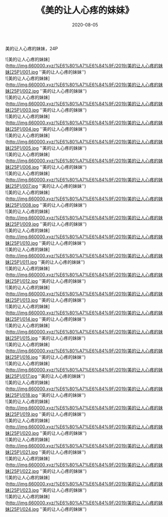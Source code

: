 ﻿---
layout: post
title:  《美的让人心疼的妹妹》
date:   2020-08-05
img: http://img.660000.xyz/%E6%80%A7%E6%84%9F/2019/美的让人心疼的妹妹[25P]/000.jpg
categories: [美女, 性感, 泳衣]
---

美的让人心疼的妹妹，24P

![美的让人心疼的妹妹](http://img.660000.xyz/%E6%80%A7%E6%84%9F/2019/美的让人心疼的妹妹[25P]/001.jpg ''美的让人心疼的妹妹'') <br>
![美的让人心疼的妹妹](http://img.660000.xyz/%E6%80%A7%E6%84%9F/2019/美的让人心疼的妹妹[25P]/002.jpg ''美的让人心疼的妹妹'') <br>
![美的让人心疼的妹妹](http://img.660000.xyz/%E6%80%A7%E6%84%9F/2019/美的让人心疼的妹妹[25P]/003.jpg ''美的让人心疼的妹妹'') <br>
![美的让人心疼的妹妹](http://img.660000.xyz/%E6%80%A7%E6%84%9F/2019/美的让人心疼的妹妹[25P]/004.jpg ''美的让人心疼的妹妹'') <br>
![美的让人心疼的妹妹](http://img.660000.xyz/%E6%80%A7%E6%84%9F/2019/美的让人心疼的妹妹[25P]/005.jpg ''美的让人心疼的妹妹'') <br>
![美的让人心疼的妹妹](http://img.660000.xyz/%E6%80%A7%E6%84%9F/2019/美的让人心疼的妹妹[25P]/006.jpg ''美的让人心疼的妹妹'') <br>
![美的让人心疼的妹妹](http://img.660000.xyz/%E6%80%A7%E6%84%9F/2019/美的让人心疼的妹妹[25P]/007.jpg ''美的让人心疼的妹妹'') <br>
![美的让人心疼的妹妹](http://img.660000.xyz/%E6%80%A7%E6%84%9F/2019/美的让人心疼的妹妹[25P]/008.jpg ''美的让人心疼的妹妹'') <br>
![美的让人心疼的妹妹](http://img.660000.xyz/%E6%80%A7%E6%84%9F/2019/美的让人心疼的妹妹[25P]/009.jpg ''美的让人心疼的妹妹'') <br>
![美的让人心疼的妹妹](http://img.660000.xyz/%E6%80%A7%E6%84%9F/2019/美的让人心疼的妹妹[25P]/010.jpg ''美的让人心疼的妹妹'') <br>
![美的让人心疼的妹妹](http://img.660000.xyz/%E6%80%A7%E6%84%9F/2019/美的让人心疼的妹妹[25P]/011.jpg ''美的让人心疼的妹妹'') <br>
![美的让人心疼的妹妹](http://img.660000.xyz/%E6%80%A7%E6%84%9F/2019/美的让人心疼的妹妹[25P]/012.jpg ''美的让人心疼的妹妹'') <br>
![美的让人心疼的妹妹](http://img.660000.xyz/%E6%80%A7%E6%84%9F/2019/美的让人心疼的妹妹[25P]/013.jpg ''美的让人心疼的妹妹'') <br>
![美的让人心疼的妹妹](http://img.660000.xyz/%E6%80%A7%E6%84%9F/2019/美的让人心疼的妹妹[25P]/014.jpg ''美的让人心疼的妹妹'') <br>
![美的让人心疼的妹妹](http://img.660000.xyz/%E6%80%A7%E6%84%9F/2019/美的让人心疼的妹妹[25P]/015.jpg ''美的让人心疼的妹妹'') <br>
![美的让人心疼的妹妹](http://img.660000.xyz/%E6%80%A7%E6%84%9F/2019/美的让人心疼的妹妹[25P]/016.jpg ''美的让人心疼的妹妹'') <br>
![美的让人心疼的妹妹](http://img.660000.xyz/%E6%80%A7%E6%84%9F/2019/美的让人心疼的妹妹[25P]/017.jpg ''美的让人心疼的妹妹'') <br>
![美的让人心疼的妹妹](http://img.660000.xyz/%E6%80%A7%E6%84%9F/2019/美的让人心疼的妹妹[25P]/018.jpg ''美的让人心疼的妹妹'') <br>
![美的让人心疼的妹妹](http://img.660000.xyz/%E6%80%A7%E6%84%9F/2019/美的让人心疼的妹妹[25P]/019.jpg ''美的让人心疼的妹妹'') <br>
![美的让人心疼的妹妹](http://img.660000.xyz/%E6%80%A7%E6%84%9F/2019/美的让人心疼的妹妹[25P]/020.jpg ''美的让人心疼的妹妹'') <br>
![美的让人心疼的妹妹](http://img.660000.xyz/%E6%80%A7%E6%84%9F/2019/美的让人心疼的妹妹[25P]/021.jpg ''美的让人心疼的妹妹'') <br>
![美的让人心疼的妹妹](http://img.660000.xyz/%E6%80%A7%E6%84%9F/2019/美的让人心疼的妹妹[25P]/022.jpg ''美的让人心疼的妹妹'') <br>
![美的让人心疼的妹妹](http://img.660000.xyz/%E6%80%A7%E6%84%9F/2019/美的让人心疼的妹妹[25P]/023.jpg ''美的让人心疼的妹妹'') <br>
![美的让人心疼的妹妹](http://img.660000.xyz/%E6%80%A7%E6%84%9F/2019/美的让人心疼的妹妹[25P]/024.jpg ''美的让人心疼的妹妹'') <br>
